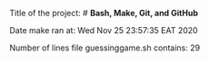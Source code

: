 Title of the project: # __Bash, Make, Git, and GitHub__

Date make ran at:
Wed Nov  25 23:57:35 EAT 2020

Number of lines file guessinggame.sh contains:
      29

